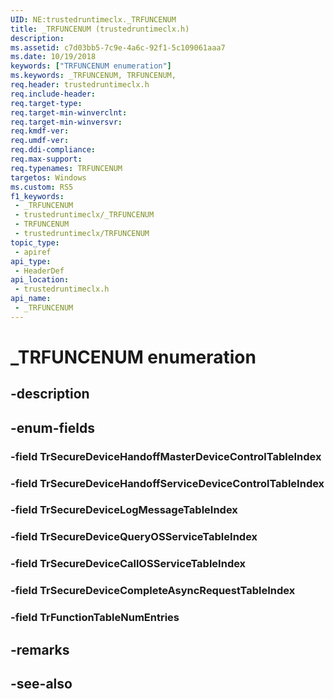 ```yaml
---
UID: NE:trustedruntimeclx._TRFUNCENUM
title: _TRFUNCENUM (trustedruntimeclx.h)
description: 
ms.assetid: c7d03bb5-7c9e-4a6c-92f1-5c109061aaa7
ms.date: 10/19/2018
keywords: ["TRFUNCENUM enumeration"]
ms.keywords: _TRFUNCENUM, TRFUNCENUM,
req.header: trustedruntimeclx.h
req.include-header: 
req.target-type: 
req.target-min-winverclnt: 
req.target-min-winversvr: 
req.kmdf-ver: 
req.umdf-ver: 
req.ddi-compliance: 
req.max-support: 
req.typenames: TRFUNCENUM
targetos: Windows
ms.custom: RS5
f1_keywords:
 - _TRFUNCENUM
 - trustedruntimeclx/_TRFUNCENUM
 - TRFUNCENUM
 - trustedruntimeclx/TRFUNCENUM
topic_type:
 - apiref
api_type:
 - HeaderDef
api_location:
 - trustedruntimeclx.h
api_name:
 - _TRFUNCENUM
---
```


# _TRFUNCENUM enumeration


## -description

## -enum-fields

### -field TrSecureDeviceHandoffMasterDeviceControlTableIndex 

### -field TrSecureDeviceHandoffServiceDeviceControlTableIndex 

### -field TrSecureDeviceLogMessageTableIndex 

### -field TrSecureDeviceQueryOSServiceTableIndex 

### -field TrSecureDeviceCallOSServiceTableIndex 

### -field TrSecureDeviceCompleteAsyncRequestTableIndex 

### -field TrFunctionTableNumEntries 

## -remarks

## -see-also

